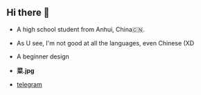 ## Hi there 👋


- A high school student from Anhui, China🇨🇳.

- As U see, I'm not good at all the languages, even Chinese (XD

- A beginner design

- **菜.jpg**

- [telegram](t.me/mintrainy)
